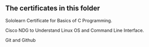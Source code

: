##  The certificates in this folder

Sololearn Certificate for Basics of C Programming.

Cisco NDG to Understand Linux OS and Command Line Interface.

Git and Github
